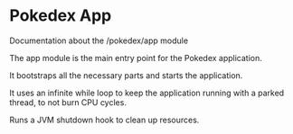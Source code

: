 # Pokedex App

Documentation about the /pokedex/app module

The app module is the main entry point for the Pokedex application.

It bootstraps all the necessary parts and starts the application.

It uses an infinite while loop to keep the application running with a parked thread, to not burn CPU cycles.

Runs a JVM shutdown hook to clean up resources.